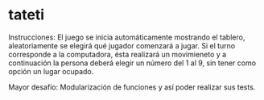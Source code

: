 # tateti

Instrucciones:
El juego se inicia automáticamente mostrando el tablero, aleatoriamente se elegirá qué jugador comenzará a jugar.
Si el turno corresponde a la computadora, ésta realizará un movimieneto y a continuación la persona deberá elegir un número del 1 al 9, sin tener como opción un lugar ocupado.

Mayor desafío:
Modularización de funciones y así poder realizar sus tests.
